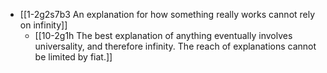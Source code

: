 - [[1-2g2s7b3 An explanation for how something really works cannot rely on infinity]]
	- [[10-2g1h The best explanation of anything eventually involves universality, and therefore infinity. The reach of explanations cannot be limited by fiat.]]
